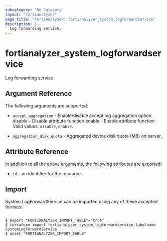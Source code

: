 ```yaml
---
subcategory: "No Category"
layout: "fortianalyzer"
page_title: "FortiAnalyzer: fortianalyzer_system_logforwardservice"
description: |-
  Log forwarding service.
---
```


# fortianalyzer_system_logforwardservice
Log forwarding service.

## Argument Reference


The following arguments are supported:


* `accept_aggregation` - Enable/disable accept log aggregation option. disable - Disable attribute function enable - Enable attribute function Valid values: `disable`, `enable`.

* `aggregation_disk_quota` - Aggregated device disk quota (MB) on server.


## Attribute Reference

In addition to all the above arguments, the following attributes are exported:
* `id` - an identifier for the resource.

## Import

System LogForwardService can be imported using any of these accepted formats:
```

$ export "FORTIANALYZER_IMPORT_TABLE"="true"
$ terraform import fortianalyzer_system_logforwardservice.labelname SystemLogForwardService
$ unset "FORTIANALYZER_IMPORT_TABLE"
```

